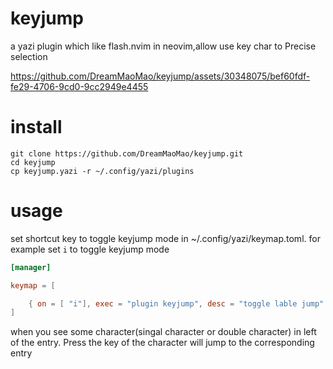 # keyjump
a yazi plugin which like flash.nvim in neovim,allow use key char to Precise selection



https://github.com/DreamMaoMao/keyjump/assets/30348075/bef60fdf-fe29-4706-9cd0-9cc2949e4455



# install
```
git clone https://github.com/DreamMaoMao/keyjump.git
cd keyjump
cp keyjump.yazi -r ~/.config/yazi/plugins
```

# usage
set shortcut key to toggle keyjump mode in ~/.config/yazi/keymap.toml.
for example set `i` to toggle keyjump mode

```toml
[manager]

keymap = [

	{ on = [ "i"], exec = "plugin keyjump", desc = "toggle lable jump" },
]
```

when you see some character(singal character or double character) in left of the entry.
Press the key of the character will jump to the corresponding entry 